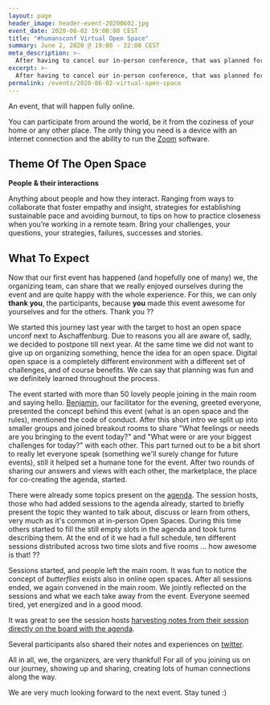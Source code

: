 ```yaml
---
layout: page
header_image: header-event-20200602.jpg
event_date: 2020-06-02 19:00:00 CEST
title: "#humansconf Virtual Open Space"
summary: June 2, 2020 @ 19:00 - 22:00 CEST
meta_description: >-
  After having to cancel our in-person conference, that was planned for end of May to take place as a two-day event, we're hosting our first fully online event. On June 2nd got together for a three hour Open Space.
excerpt: >-
  After having to cancel our in-person conference, that was planned for end of May to take place as a two-day event, we've hosted our first fully online event. On June 2nd we got together for a three hour Open Space.
permalink: /events/2020-06-02-virtual-open-space
---
```


An event, that will happen fully online.

You can participate from around the world, be it from the coziness of your home or any other place. The only thing you need is a device with an internet connection and the ability to run the [Zoom](https://zoom.us) software.


## Theme Of The Open Space

**People & their interactions**

Anything about people and how they interact. Ranging from ways to collaborate that foster empathy and insight, strategies for establishing sustainable pace and avoiding burnout, to tips on how to practice closeness when you’re working in a remote team.
Bring your challenges, your questions, your strategies, failures, successes and stories.


## What To Expect

Now that our first event has happened (and hopefully one of many) we, the organizing team, can share that we really enjoyed ourselves during the event and are quite happy with the whole experience. For this, we can only **thank you**, the participants, because **you** made this event awesome for yourselves and for the others. Thank you ??

We started this journey last year with the target to host an open space unconf next to Aschaffenburg. Due to reasons you all are aware of, sadly, we decided to postpone till next year. At the same time we did not want to give up on organizing something, hence the idea for an open space. Digital open space is a completely different environment with a different set of challenges, and of course benefits. We can say that planning was fun and we definitely learned throughout the process. 

The event started with more than 50 lovely people joining in the main room and saying hello. [Benjamin](https://humansconf.org/organizers#benjamin), our facilitator for the evening, greeted everyone, presented the concept behind this event (what is an open space and the rules), mentioned the code of conduct. After this short intro we split up into smaller groups and joined breakout rooms to share "What feelings or needs are you bringing to the event today?" and "What were or are your biggest challenges for today?" with each other. This part turned out to be a bit short to really let everyone speak (something we'll surely change for future events), still it helped set a humane tone for the event. After two rounds of sharing our answers and views with each other, the marketplace, the place for co-creating the agenda, started.

There were already some topics present on the [agenda](https://www.notion.so/June-2nd-2020-Virtual-Open-Space-26d1d0595b4b4574baf647025f3be544). The session hosts, those who had added sessions to the agenda already, started to briefly present the topic they wanted to talk about, discuss or learn from others, very much as it's common at in-person Open Spaces. During this time others started to fill the still empty slots in the agenda and took turns describing them. At the end of it we had a full schedule, ten different sessions distributed across two time slots and five rooms ... how awesome is that! ??

Sessions started, and people left the main room. It was fun to notice the concept of _butterflies_ exists also in online open spaces. After all sessions ended, we again convened in the main room. We jointly reflected on the sessions and what we each take away from the event. Everyone seemed tired, yet energized and in a good mood.

It was great to see the session hosts [harvesting notes from their session directly on the board with the agenda](https://www.notion.so/June-2nd-2020-Virtual-Open-Space-26d1d0595b4b4574baf647025f3be544).

Several participants also shared their notes and experiences on [twitter](https://twitter.com/hashtag/humansconf). 

All in all, we, the organizers, are very thankful! For all of you joining us on our journey, showing up and sharing, creating lots of human connections along the way.

We are very much looking forward to the next event. Stay tuned :) 

[event-schedule]: https://www.notion.so/humansconf/June-2nd-2020-Virtual-Open-Space-26d1d0595b4b4574baf647025f3be544

